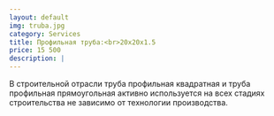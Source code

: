 ```yaml
---
layout: default
img: truba.jpg
category: Services
title: Профильная труба:<br>20х20х1.5
price: 15 500
description: |
---
```

  В строительной отрасли труба профильная квадратная и труба профильная прямоугольная активно используется на всех стадиях
  строительства не зависимо от технологии производства.
